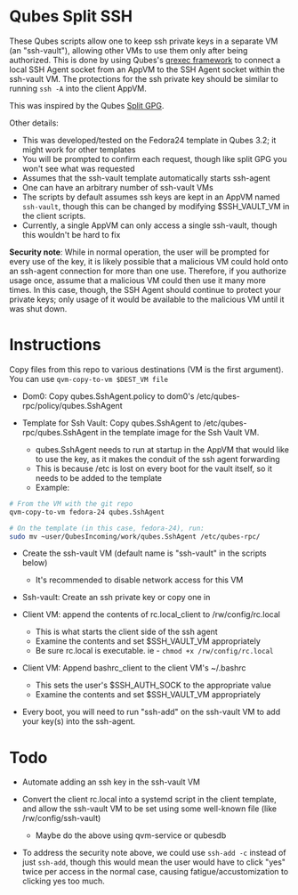 # Qubes Split SSH

These Qubes scripts allow one to keep ssh private keys in a separate VM (an
"ssh-vault"), allowing other VMs to use them only after being authorized. This
is done by using Qubes's [qrexec
framework](https://www.qubes-os.org/doc/qrexec2/) to connect a local SSH Agent
socket from an AppVM to the SSH Agent socket within the ssh-vault VM. The
protections for the ssh private key should be similar to running `ssh -A` into
the client AppVM.

This was inspired by the Qubes [Split GPG](https://www.qubes-os.org/doc/split-gpg/).

Other details:
- This was developed/tested on the Fedora24 template in Qubes 3.2; it might work for other templates
- You will be prompted to confirm each request, though like split GPG you won't see what was requested
- Assumes that the ssh-vault template automatically starts ssh-agent
- One can have an arbitrary number of ssh-vault VMs
- The scripts by default assumes ssh keys are kept in an AppVM named `ssh-vault`, though this can be changed by modifying $SSH_VAULT_VM in the client scripts.
- Currently, a single AppVM can only access a single ssh-vault, though this wouldn't be hard to fix


**Security note**: While in normal operation, the user will be prompted for
every use of the key, it is likely possible that a malicious VM could hold onto
an ssh-agent connection for more than one use. Therefore, if you authorize
usage once, assume that a malicious VM could then use it many more times. In
this case, though, the SSH Agent should continue to protect your private keys;
only usage of it would be available to the malicious VM until it was shut down.

# Instructions

Copy files from this repo to various destinations (VM is the first argument). You can use `qvm-copy-to-vm $DEST_VM file`

- Dom0: Copy qubes.SshAgent.policy to dom0's /etc/qubes-rpc/policy/qubes.SshAgent

- Template for Ssh Vault: Copy qubes.SshAgent to /etc/qubes-rpc/qubes.SshAgent in the template image for the Ssh Vault VM.
    * qubes.SshAgent needs to run at startup in the AppVM that would like to use the key, as it makes the conduit of the ssh agent forwarding
    * This is because /etc is lost on every boot for the vault itself, so it needs to be added to the template
    * Example:
```bash
# From the VM with the git repo
qvm-copy-to-vm fedora-24 qubes.SshAgent

# On the template (in this case, fedora-24), run:
sudo mv ~user/QubesIncoming/work/qubes.SshAgent /etc/qubes-rpc/
```
- Create the ssh-vault VM (default name is "ssh-vault" in the scripts below)
    * It's recommended to disable network access for this VM

- Ssh-vault: Create an ssh private key or copy one in


- Client VM: append the contents of rc.local_client to /rw/config/rc.local
    * This is what starts the client side of the ssh agent
    * Examine the contents and set $SSH_VAULT_VM appropriately
    * Be sure rc.local is executable. ie - `chmod +x /rw/config/rc.local`

- Client VM: Append bashrc_client to the client VM's ~/.bashrc
    * This sets the user's $SSH_AUTH_SOCK to the appropriate value
    * Examine the contents and set $SSH_VAULT_VM appropriately

- Every boot, you will need to run "ssh-add" on the ssh-vault VM to add your key(s) into the ssh-agent.

# Todo

- Automate adding an ssh key in the ssh-vault VM

- Convert the client rc.local into a systemd script in the client template, and allow the ssh-vault VM to be set using some well-known file (like /rw/config/ssh-vault)
	- Maybe do the above using qvm-service or qubesdb

- To address the security note above, we could use `ssh-add -c` instead of just `ssh-add`, though this would mean the user would have to click "yes" twice per access in the normal case, causing fatigue/accustomization to clicking yes too much.
